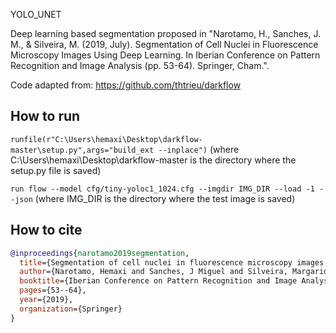 YOLO_UNET

Deep learning based segmentation proposed in 
"Narotamo, H., Sanches, J. M., & Silveira, M. (2019, July). Segmentation of Cell Nuclei in Fluorescence Microscopy Images Using Deep Learning. In Iberian Conference on Pattern Recognition and Image Analysis (pp. 53-64). Springer, Cham.".

Code adapted from: https://github.com/thtrieu/darkflow

## How to run

`runfile(r"C:\Users\hemaxi\Desktop\darkflow-master\setup.py",args="build_ext --inplace")`
(where C:\Users\hemaxi\Desktop\darkflow-master is the directory where the setup.py file is saved)

`run flow --model cfg/tiny-yoloc1_1024.cfg --imgdir IMG_DIR --load -1 --json`
(where IMG_DIR is the directory where the test image is saved)

## How to cite
```bibtex
@inproceedings{narotamo2019segmentation,
  title={Segmentation of cell nuclei in fluorescence microscopy images using deep learning},
  author={Narotamo, Hemaxi and Sanches, J Miguel and Silveira, Margarida},
  booktitle={Iberian Conference on Pattern Recognition and Image Analysis},
  pages={53--64},
  year={2019},
  organization={Springer}
}
```
